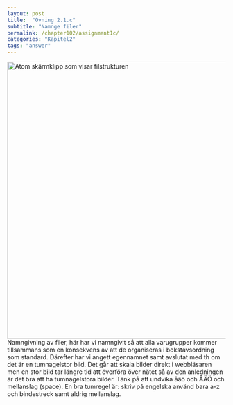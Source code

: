 ```yaml
---
layout: post
title:  "Övning 2.1.c"
subtitle: "Namnge filer"
permalink: /chapter102/assignment1c/
categories: "Kapitel2"
tags: "answer"
---
```

<img src="{{ site.url | append:site.baseurl}}/assets/images/chapter2-assignment1c.PNG" alt="Atom skärmklipp som visar filstrukturen" style="width:  40rem;"/>
<figcaption>Namngivning av filer, här har vi namngivit så att alla varugrupper kommer tillsammans som en konsekvens av att de organiseras i bokstavsordning som standard. Därefter har vi angett egennamnet samt avslutat med th om det är en tumnagelstor bild. Det går att skala bilder direkt i webbläsaren men en stor bild tar längre tid att överföra över nätet så av den anledningen är det bra att ha tumnagelstora bilder. Tänk på att undvika åäö och ÅÄÖ och mellanslag (space). En bra tumregel är: skriv på engelska använd bara a-z och bindestreck samt aldrig mellanslag. </figcaption>
